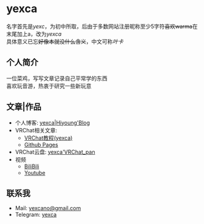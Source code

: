# yexca
名字首先是*yexc*，为初中所取，后由于多数网站注册昵称至少5字符~~喜欢warma~~在末尾加上a，改为*yexca*  
具体意义已忘~~好像本就没什么含义~~，中文可称*叶卡*

## 个人简介
一位菜鸡，写写文章记录自己平常学的东西  
喜欢玩音游，热衷于研究一些新玩意

## 文章|作品
* 个人博客: [yexca\|Hiyoung'Blog](https://yexca.xyz)  
* VRChat相关文章: 
    * [VRChat教程(yexca)](https://vrchat.yexca.xyz)   
    * [Github Pages](https://git.yexca.xyz/VRChat/) 
* VRChat云盘: [yexca'VRChat_pan](https://pan.vrchat.yexca.xyz)  
* 视频
  * [BiliBili](https://space.bilibili.com/318225502)  
  * [Youtube](https://www.youtube.com/channel/UCaERucMgvk6GdbxjOcKNplA)

## 联系我
* Mail: <yexcano@gmail.com>  
* Telegram: [yexca](https://t.me/yexca)